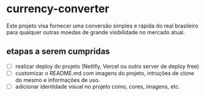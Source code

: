 # currency-converter

Este projeto visa fornecer uma conversão simples e rápida do real brasileiro para qualquer outras moedas de grande visibilidade no mercado atual.

## etapas a serem cumpridas

- [ ] realizar deploy do projeto (Netlify, Vercel ou outro server de deploy free)
- [ ] customizar o README.md com imagens do projeto, intruções de clone do mesmo e informações de uso.
- [ ] adicionar identidade visual no projeto como, cores, imagens, etc.
